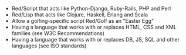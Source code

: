 * Red/Script that acts like Python-Django, Ruby-Rails, PHP and Perl
* Red/Lisp that acts like Clojure, Haskell, Erlang and Scala
* Allow a golfing-specific script Red/Golf as an "Easter Egg"
* Having a language that works with or replaces HTML, CSS and XML families (see W3C Recommendations)
* Having a language that works with or replaces DB, JS, SQL and other languages (see ISO standards)